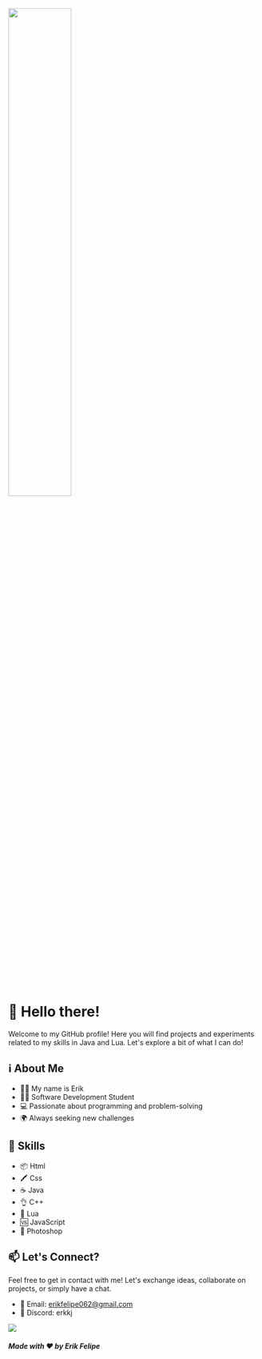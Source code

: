 <img width="50%" src="https://i.pinimg.com/originals/7c/94/14/7c941471d957e19a871de0fd5b237436.gif">

# 👋 Hello there!

Welcome to my GitHub profile! Here you will find projects and experiments related to my skills in Java and Lua. Let's explore a bit of what I can do!

<!-- Add a section with your basic information, such as name, occupation, and contact -->

## ℹ️ About Me

- 🙋‍♂️ My name is Erik
- 👨‍🎓 Software Development Student
- 💻 Passionate about programming and problem-solving
- 🌍 Always seeking new challenges

## 🚀 Skills

- 📦 Html
- 🖍 Css
- ☕️ Java
- 👌 C++
- 🌙 Lua
- 🆚 JavaScript
- 📇 Photoshop

## 📫 Let's Connect?

Feel free to get in contact with me! Let's exchange ideas, collaborate on projects, or simply have a chat.

- 📧 Email: erikfelipe062@gmail.com
- 💬 Discord: erkkj

<img src="https://media.tenor.com/Vant9OGye9gAAAAC/rainbow-bar-divider.gif ">

##### Made with ❤️ by Erik Felipe
